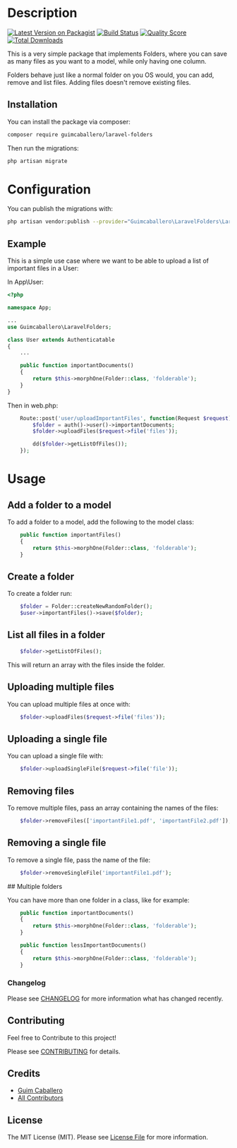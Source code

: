 # Description

[![Latest Version on Packagist](https://img.shields.io/packagist/v/guimcaballero/laravel-folders.svg?style=flat-square)](https://packagist.org/packages/guimcaballero/laravel-folders)
[![Build Status](https://img.shields.io/travis/guimcaballero/laravel-folders/master.svg?style=flat-square)](https://travis-ci.org/guimcaballero/laravel-folders)
[![Quality Score](https://img.shields.io/scrutinizer/g/guimcaballero/laravel-folders.svg?style=flat-square)](https://scrutinizer-ci.com/g/guimcaballero/laravel-folders)
[![Total Downloads](https://img.shields.io/packagist/dt/guimcaballero/laravel-folders.svg?style=flat-square)](https://packagist.org/packages/guimcaballero/laravel-folders)

This is a very simple package that implements Folders, where you can save as many files as you want to a model, while only having one column.

Folders behave just like a normal folder on you OS would, you can add, remove and list files. Adding files doesn't remove existing files.

## Installation

You can install the package via composer:

```bash
composer require guimcaballero/laravel-folders
```

Then run the migrations:

```bash
php artisan migrate
```

# Configuration

You can publish the migrations with:

```bash
php artisan vendor:publish --provider="Guimcaballero\LaravelFolders\LaravelFoldersServiceProvider"
```

## Example

This is a simple use case where we want to be able to upload a list of important files in a User:

In App\User:

```php
<?php

namespace App;

...
use Guimcaballero\LaravelFolders;

class User extends Authenticatable
{
    ...

    public function importantDocuments()
    {
        return $this->morphOne(Folder::class, 'folderable');
    }
}
```

Then in web.php:

```php
    Route::post('user/uploadImportantFiles', function(Request $request) {
        $folder = auth()->user()->importantDocuments;
        $folder->uploadFiles($request->file('files'));

        dd($folder->getListOfFiles());
    });
```

# Usage

## Add a folder to a model

To add a folder to a model, add the following to the model class:

```php
    public function importantFiles()
    {
        return $this->morphOne(Folder::class, 'folderable');
    }
```

## Create a folder

To create a folder run:

```php
    $folder = Folder::createNewRandomFolder();
    $user->importantFiles()->save($folder);
```

## List all files in a folder

```php
    $folder->getListOfFiles();
```

This will return an array with the files inside the folder.

## Uploading multiple files

You can upload multiple files at once with:

```php
    $folder->uploadFiles($request->file('files'));
```

## Uploading a single file

You can upload a single file with:

```php
    $folder->uploadSingleFile($request->file('file'));
```

## Removing files

To remove multiple files, pass an array containing the names of the files:

```php
    $folder->removeFiles(['importantFile1.pdf', 'importantFile2.pdf']);
```

## Removing a single file

To remove a single file, pass the name of the file:

```php
    $folder->removeSingleFile('importantFile1.pdf');
```

## Multiple folders

You can have more than one folder in a class, like for example:

```php
    public function importantDocuments()
    {
        return $this->morphOne(Folder::class, 'folderable');
    }

    public function lessImportantDocuments()
    {
        return $this->morphOne(Folder::class, 'folderable');
    }
```

### Changelog

Please see [CHANGELOG](CHANGELOG.md) for more information what has changed recently.

## Contributing

Feel free to Contribute to this project!

Please see [CONTRIBUTING](CONTRIBUTING.md) for details.

## Credits

-   [Guim Caballero](https://github.com/guimcaballero)
-   [All Contributors](../../contributors)

## License

The MIT License (MIT). Please see [License File](LICENSE.md) for more information.
